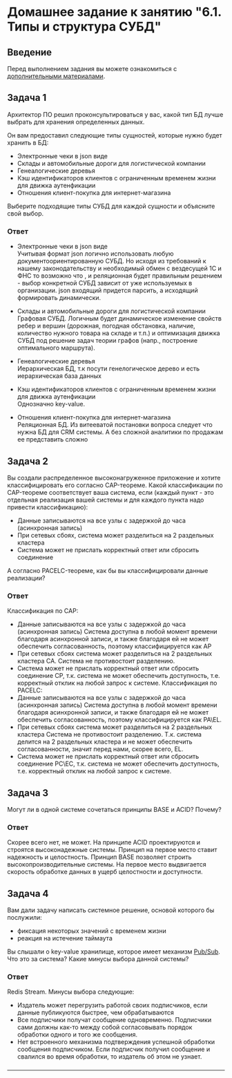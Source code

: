 # Домашнее задание к занятию "6.1. Типы и структура СУБД"

## Введение

Перед выполнением задания вы можете ознакомиться с 
[дополнительными материалами](https://github.com/netology-code/virt-homeworks/tree/master/additional/README.md).

## Задача 1

Архитектор ПО решил проконсультироваться у вас, какой тип БД 
лучше выбрать для хранения определенных данных.

Он вам предоставил следующие типы сущностей, которые нужно будет хранить в БД:

- Электронные чеки в json виде
- Склады и автомобильные дороги для логистической компании
- Генеалогические деревья
- Кэш идентификаторов клиентов с ограниченным временем жизни для движка аутенфикации
- Отношения клиент-покупка для интернет-магазина

Выберите подходящие типы СУБД для каждой сущности и объясните свой выбор.

### Ответ
- Электронные чеки в json виде  
Учитывая формат json логично использовать любую документоориентированную СУБД. 
Но исходя из требований к нашему законодательству и необходимый обмен с вездесущей 1С и ФНС 
то возможно что , и реляционная будет правильным решением - выбор конкретной СУБД зависит от
уже используемых в организации. json входящий придется парсить, а исходящий формировать динамически.  

- Склады и автомобильные дороги для логистической компании  
Графовая СУБД. Логичным будет динамическое изменение свойств ребер и вершин (дорожная, погодная обстановка, наличие, количество нужного товара на складе и т.п.) и оптимизация движка СУБД под решение задач теории графов (напр., построение оптимального маршрута).  

- Генеалогические деревья  
Иерархическая БД, т.к посути генелогическое дерево и есть иерархическая база данных
 

- Кэш идентификаторов клиентов с ограниченным временем жизни для движка аутенфикации  
Однозначно key-value.

- Отношения клиент-покупка для интернет-магазина  
Реляционная БД. Из витееватой постановки вопроса следует что нужна БД для CRM системы.
А без сложной аналитики по продажам ее представить сложно 
###

## Задача 2

Вы создали распределенное высоконагруженное приложение и хотите классифицировать его согласно 
CAP-теореме. Какой классификации по CAP-теореме соответствует ваша система, если 
(каждый пункт - это отдельная реализация вашей системы и для каждого пункта надо привести классификацию):

- Данные записываются на все узлы с задержкой до часа (асинхронная запись)
- При сетевых сбоях, система может разделиться на 2 раздельных кластера
- Система может не прислать корректный ответ или сбросить соединение

А согласно PACELC-теореме, как бы вы классифицировали данные реализации?

### Ответ
Классификация по CAP:
-	Данные записываются на все узлы с задержкой до часа (асинхронная запись) Система доступна в любой момент времени благодаря асинхронной записи, и также благодаря ей не может обеспечить согласованность, поэтому классифицируется как AP
-	При сетевых сбоях система может разделиться на 2 раздельных кластера CA. Система не противостоит разделению.
-	Система может не прислать корректный ответ или сбросить соединение CP, т.к. система не может обеспечить доступность, т.е. корректный отклик на любой запрос к системе.
Классификация по PACELC:
-	Данные записываются на все узлы с задержкой до часа (асинхронная запись) Система доступна в любой момент времени благодаря асинхронной записи, и также благодаря ей не может обеспечить согласованность, поэтому классифицируется как PA\EL.
-	При сетевых сбоях система может разделиться на 2 раздельных кластера Система не противостоит разделению. Т.к. система делится на 2 раздельных кластера и не может обеспечить согласованности, значит перед нами, скорее всего, EL.
-	Система может не прислать корректный ответ или сбросить соединение PC\EC, т.к. система не может обеспечить доступность, т.е. корректный отклик на любой запрос к системе.

###

## Задача 3

Могут ли в одной системе сочетаться принципы BASE и ACID? Почему?

### Ответ
Скорее всего нет, не может. На принципе ACID проектируются и строятся высоконадежные системы. 
Принцип на первое место ставит надежность и целостность. Принцип BASE позволяет строить высокопроизводительные системы. 
На первое место выдвигается скорость обработке данных в ущерб целостности и доступности.
###

## Задача 4

Вам дали задачу написать системное решение, основой которого бы послужили:

- фиксация некоторых значений с временем жизни
- реакция на истечение таймаута

Вы слышали о key-value хранилище, которое имеет механизм [Pub/Sub](https://habr.com/ru/post/278237/). 
Что это за система? Какие минусы выбора данной системы?

### Ответ
Redis Stream. 
Минусы выбора следующие:
- Издатель может перегрузить работой своих подписчиков, если данные публикуются быстрее, чем обрабатываются
- Все подписчики получат сообщение одновременно. Подписчики сами должны как-то между собой согласовывать порядок обработки одного и того же сообщения.
- Нет встроенного механизма подтверждения успешной обработки сообщения подписчиком. Если подписчик получил сообщение и свалился во время обработки, то издатель об этом не узнает.
###

---
